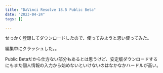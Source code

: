 ```yaml
---
title: "DaVinci Resolve 18.5 Public Beta"
date: "2023-04-24"
tags: []

---
```


せっかく登録してダウンロードしたので、使ってみようと思い使ってみた。

編集中にクラッシュした。。

Public Betaだから仕方ない部分もあるとは思うけど、安定版ダウンロードするにもまた個人情報の入力から始めないといけないのはなかなかハードルが高い。
